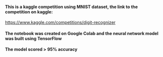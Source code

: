 #### This is a kaggle competition using MNIST dataset, the link to the competition on kaggle:

https://www.kaggle.com/competitions/digit-recognizer

#### The notebook was created on Google Colab and the neural network model was built using TensorFlow
#### The model scored > 95% accuracy
